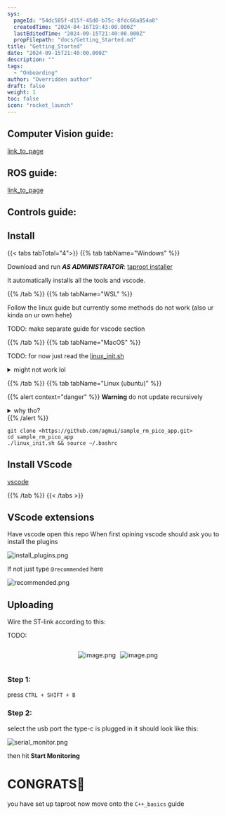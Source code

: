 ```yaml
---
sys:
  pageId: "54dc585f-d15f-45d0-b75c-8fdc66a854a8"
  createdTime: "2024-04-16T19:43:00.000Z"
  lastEditedTime: "2024-09-15T21:40:00.000Z"
  propFilepath: "docs/Getting_Started.md"
title: "Getting_Started"
date: "2024-09-15T21:40:00.000Z"
description: ""
tags:
  - "Onboarding"
author: "Overridden author"
draft: false
weight: 1
toc: false
icon: "rocket_launch"
---
```


## Computer Vision guide:

[link_to_page](86d45bc0-388b-4d26-8848-44f255f73d0e)

## ROS guide:

[link_to_page](3c76c1de-ec8f-46d6-8b0a-294005edc2d5)

## Controls guide:

## Install

{{< tabs tabTotal="4">}}
{{% tab tabName="Windows" %}}

Download and run _**AS ADMINISTRATOR**_: [taproot installer](https://github.com/Thornbots/TeachingFreshies/releases/tag/1.0)

It automatically installs all the tools and vscode.

{{% /tab %}}
{{% tab tabName="WSL" %}}

Follow the linux guide but currently some methods do not work (also ur kinda on ur own hehe)

TODO: make separate guide for vscode section

{{% /tab %}}
{{% tab tabName="MacOS" %}}

TODO: for now just read the [linux_init.sh](https://github.com/agmui/sample_rm_pico_app/blob/main/linux_init.sh)

<details>
<summary>might not work lol</summary>

`brew install libusb pkg-config`

Next install: [vscode](https://code.visualstudio.com/Download)

</details>

{{% /tab %}}
{{% tab tabName="Linux (ubuntu)" %}}

{{% alert context="danger" %}}
**Warning** do not update recursively
<details>
<summary>why tho?</summary>
There are some submodules that may go on for a while (like tinyusb) and I highly
recommend you don't need to get them.
If you want to see what submodules I update just look in `linux_init.sh`
</details>
{{% /alert %}}

```shell
git clone <https://github.com/agmui/sample_rm_pico_app.git>
cd sample_rm_pico_app
./linux_init.sh && source ~/.bashrc
```

## Install VScode

[vscode](https://code.visualstudio.com/Download)

{{% /tab %}}
{{< /tabs >}}

## VScode extensions

Have vscode open this repo
When first opining vscode should ask you to install the plugins

![install_plugins.png](https://prod-files-secure.s3.us-west-2.amazonaws.com/d518164a-d88e-44d1-a4ee-3adb3bd8bce0/89bd30f0-1825-4e77-867b-0a41ce370880/install_plugins.png?X-Amz-Algorithm=AWS4-HMAC-SHA256&X-Amz-Content-Sha256=UNSIGNED-PAYLOAD&X-Amz-Credential=ASIAZI2LB466QLGO7AN6%2F20250213%2Fus-west-2%2Fs3%2Faws4_request&X-Amz-Date=20250213T181018Z&X-Amz-Expires=3600&X-Amz-Security-Token=IQoJb3JpZ2luX2VjEPL%2F%2F%2F%2F%2F%2F%2F%2F%2F%2FwEaCXVzLXdlc3QtMiJHMEUCIQCsH6UZ%2BqOn0HVGkAGvjOA%2Fb%2FTI68ARu6Nl4Upya2N%2BCQIgfOxnf4RM2%2F2PKt7Lu2qqJQ73FcwGORTfVckmM8ZRJrMq%2FwMIGxAAGgw2Mzc0MjMxODM4MDUiDNi%2BmHxBAAYMomgL8ircA5SZb4RH%2FPUzl14vXr8Xb%2FLe18GbMTzG4rc2DdWOO2MG%2BJRtUVt9hnr6NaNBpTllN%2FLcw1HKlG0puYF%2BMrF1a%2FbU7Y2QoApBkf85Fv4JGSh7fGDNE8v7UuMdIvzr2CX%2FaJ2H2War3pDl6kTBdEV7U8WFgTWNqzVUWJBEGFDU8oe87Qe6mpz64EeA4D3r%2FWyi%2B%2BIMJRHKI80WIBniIVg%2FqP7qBMsykAntzUKJu77Km7RrYI5Jo9numMUVZi1Pj0WXUf3VwFJ4B40Cj2sibflex%2Fwy1vLh1yJXJS3wYtm3iaDzkXfd3jqV8l42jhrn8aMfmxiGiRZPdg9%2FtN6lHqq3RQzkzhZpJ7Vqqp72NJV4Cg02WhVPIdHbCcv8uvBXAo%2BIGoIb5sCnb6re2s96KpMJ6upagm48uaFKNwuZ1OGGYUOTA8brBU9XRwTGVQauhvkjk7v3q0s7nrbY8pxhU1c2ZmhbwUbey5vaB5IsYHQ51bk6kPTCKzoVfFIdVPUWuNOz%2FJYxM2AH4PGUINc3xjh5pm58ntP4WkzFrStDmd6Ic33i9C5lb3yAxMk%2BwkCAa5t0rjP9SpAtNIkz8y0YNLepKiST85JbgyWXbzc%2BlIRAbiDEMPTiXWmzlHOnRltuMKHfuL0GOqUB20fjzbI1p1f6dp9vwb4hk4cbAFftAE6ss74%2BCXgxJP1IrZVvfFSFm7yImFqKhESgp2ZsWCzlwhgMo0PcIZt75PbAniA0%2BOkVPITQjozAWkwvFBJwimQ%2BDe9Kwgkl1Olyu1lnLF8GSWF5JIeZ7gm%2F6PYG%2BNis4jPChJQXcDTfVuXUTILEBmo6cY995ccdw9%2BEey%2FdzBvS55zgvYWoM6mvGdXpV8ZC&X-Amz-Signature=2342da9f405a07fe682d1d659056d4bcbc0974d160281a76ca9448679c5e97f0&X-Amz-SignedHeaders=host&x-id=GetObject)

If not just type `@recommended` here  

![recommended.png](https://prod-files-secure.s3.us-west-2.amazonaws.com/d518164a-d88e-44d1-a4ee-3adb3bd8bce0/61e661e9-5d85-4dfc-be0d-8d2097a5e793/recommended.png?X-Amz-Algorithm=AWS4-HMAC-SHA256&X-Amz-Content-Sha256=UNSIGNED-PAYLOAD&X-Amz-Credential=ASIAZI2LB466QLGO7AN6%2F20250213%2Fus-west-2%2Fs3%2Faws4_request&X-Amz-Date=20250213T181018Z&X-Amz-Expires=3600&X-Amz-Security-Token=IQoJb3JpZ2luX2VjEPL%2F%2F%2F%2F%2F%2F%2F%2F%2F%2FwEaCXVzLXdlc3QtMiJHMEUCIQCsH6UZ%2BqOn0HVGkAGvjOA%2Fb%2FTI68ARu6Nl4Upya2N%2BCQIgfOxnf4RM2%2F2PKt7Lu2qqJQ73FcwGORTfVckmM8ZRJrMq%2FwMIGxAAGgw2Mzc0MjMxODM4MDUiDNi%2BmHxBAAYMomgL8ircA5SZb4RH%2FPUzl14vXr8Xb%2FLe18GbMTzG4rc2DdWOO2MG%2BJRtUVt9hnr6NaNBpTllN%2FLcw1HKlG0puYF%2BMrF1a%2FbU7Y2QoApBkf85Fv4JGSh7fGDNE8v7UuMdIvzr2CX%2FaJ2H2War3pDl6kTBdEV7U8WFgTWNqzVUWJBEGFDU8oe87Qe6mpz64EeA4D3r%2FWyi%2B%2BIMJRHKI80WIBniIVg%2FqP7qBMsykAntzUKJu77Km7RrYI5Jo9numMUVZi1Pj0WXUf3VwFJ4B40Cj2sibflex%2Fwy1vLh1yJXJS3wYtm3iaDzkXfd3jqV8l42jhrn8aMfmxiGiRZPdg9%2FtN6lHqq3RQzkzhZpJ7Vqqp72NJV4Cg02WhVPIdHbCcv8uvBXAo%2BIGoIb5sCnb6re2s96KpMJ6upagm48uaFKNwuZ1OGGYUOTA8brBU9XRwTGVQauhvkjk7v3q0s7nrbY8pxhU1c2ZmhbwUbey5vaB5IsYHQ51bk6kPTCKzoVfFIdVPUWuNOz%2FJYxM2AH4PGUINc3xjh5pm58ntP4WkzFrStDmd6Ic33i9C5lb3yAxMk%2BwkCAa5t0rjP9SpAtNIkz8y0YNLepKiST85JbgyWXbzc%2BlIRAbiDEMPTiXWmzlHOnRltuMKHfuL0GOqUB20fjzbI1p1f6dp9vwb4hk4cbAFftAE6ss74%2BCXgxJP1IrZVvfFSFm7yImFqKhESgp2ZsWCzlwhgMo0PcIZt75PbAniA0%2BOkVPITQjozAWkwvFBJwimQ%2BDe9Kwgkl1Olyu1lnLF8GSWF5JIeZ7gm%2F6PYG%2BNis4jPChJQXcDTfVuXUTILEBmo6cY995ccdw9%2BEey%2FdzBvS55zgvYWoM6mvGdXpV8ZC&X-Amz-Signature=0ddda4c9e85ba538323da46d2bdba47c4c4deec0a4c4a8a959e6c1954ccf594a&X-Amz-SignedHeaders=host&x-id=GetObject)

## Uploading

Wire the ST-link according to this:

TODO:

<div style="display: flex;flex-direction: row; column-gap:10px; max-width: 630px;justify-content: center;">
<div>

![image.png](https://prod-files-secure.s3.us-west-2.amazonaws.com/d518164a-d88e-44d1-a4ee-3adb3bd8bce0/210ecb78-1116-4d7b-b9b7-2292f66fa2c2/image.png?X-Amz-Algorithm=AWS4-HMAC-SHA256&X-Amz-Content-Sha256=UNSIGNED-PAYLOAD&X-Amz-Credential=ASIAZI2LB466636EUJTI%2F20250213%2Fus-west-2%2Fs3%2Faws4_request&X-Amz-Date=20250213T181021Z&X-Amz-Expires=3600&X-Amz-Security-Token=IQoJb3JpZ2luX2VjEPL%2F%2F%2F%2F%2F%2F%2F%2F%2F%2FwEaCXVzLXdlc3QtMiJIMEYCIQDaFyPV3deMFEfwueyh3RZMWDOTyKH%2BOOnDvd1VYClopQIhAJo7KK0pqR6eSI9YIPlXEJKU%2Fbrj5V%2FPVZhsrV8pMK6eKv8DCBsQABoMNjM3NDIzMTgzODA1Igxch97rmLDJdBJjQukq3AOdK9uMMuLenzrgFi1MKOD%2FIl0DUU1ldWR3PFq7rnOdLMgHS3cCaLLCq5%2F%2FFPFd10wir%2BhS8YjzG0MA04V%2FoFRBl762S9VC90q3ec7jZyI4yPeFqfzMreV6KPe43hruUFeZJw%2BuR1%2FEbvMrIgkL9Kf3fQhoIyxVupypwq%2BHXyE5OQyoISdgZMxXcOg2uRgQ7%2FkxbMOAi%2FQtggYIbOvn4PoHzlJ0TEvboQc1XCTnercwTY1Y2dXQkdhIUZkx3SWItNrp65yFGQufjuwx8BMDGxNnAPJc%2F34daTcCnS6OjKAmcWHzi4r%2BgXIK1SB2jWbWrNt%2BdefCNk8cgD4HLyB9fDpTO3ppTxKMC063CGfpS5w0Rr2HUdXSI%2FntoGomJCTwPwHWTfJgHsr1K5fpJZiJ%2BHXsx8slr59VABmJm%2F4xyT%2FKwmetKCaUbvjRakvf7NEy92DYQNp%2FDPJZZmcskSPQKKNSgzlOlIJYbHg1oYXPJfqsUzPtmUvHXjQCj87XJKidedPms8UNFOR4dNxPKXVSxBwhly4J4KsyP3VEPXi%2Bi7H%2BxYfaPwlTB%2BYoZ0vKTpYm8SI5KhzLBeKk%2FEATJ1eZw3%2Bjx%2FCkpCgYIt0kVbWKr%2BTwIyPzsuIYuRBIxJNG%2BTDx3ri9BjqkARLMoKOqpy9l0lzDHGD%2FNBAx8KHO3I8I%2BskrkEBCXQZ%2B6%2FSs0X%2B%2BKppJt%2BGeewwwGHnUe4pNtcez8JUwgbGeHtiR0QT%2BADPMTSghpsiN908kb0fGMoKdLjaMVp2lkUX%2FIP5Ibnoa%2Ffe%2F1EqnUfJKJp2xRwvQ6pfO7%2F1XJ66kfjJHNUCgMtYVX11O52nOQPTShoLTBQ01u1fvcuhlm6fybZ6gb4E1&X-Amz-Signature=c04605049e9d21d681062eb1fc70b9a798bbfae4f31d17c6fc31583769e7b40e&X-Amz-SignedHeaders=host&x-id=GetObject)

</div>
<div>

![image.png](https://prod-files-secure.s3.us-west-2.amazonaws.com/d518164a-d88e-44d1-a4ee-3adb3bd8bce0/33a0fd0f-8ca6-4a86-8e09-26e95ded1fff/image.png?X-Amz-Algorithm=AWS4-HMAC-SHA256&X-Amz-Content-Sha256=UNSIGNED-PAYLOAD&X-Amz-Credential=ASIAZI2LB466S7WV3DSF%2F20250213%2Fus-west-2%2Fs3%2Faws4_request&X-Amz-Date=20250213T181021Z&X-Amz-Expires=3600&X-Amz-Security-Token=IQoJb3JpZ2luX2VjEPL%2F%2F%2F%2F%2F%2F%2F%2F%2F%2FwEaCXVzLXdlc3QtMiJGMEQCIEFVok4ojYr4nUUDy%2Bpa9HETTBTMyoS4J1%2BemWECoh27AiBUxJT0svjHk%2FWMmm1CozwnaYR7cuClokzWGPt6h7gjFSr%2FAwgbEAAaDDYzNzQyMzE4MzgwNSIMrEeb7mLMfUprS9W0KtwD%2Bl%2Bwot%2FSf3b7JmWqqpfJgaIq7y16wo8fnffcANQBH6InboFQrJE6UgQbiPeP6JdghbaKnnToeVJspEp%2BPPi5r8lqdM9lR%2FzAStJDGyhdZJD1NytSQ2cdm5m%2Bz0GcAJ0d0Iuz9sPj48q3%2FQt9jP0Cd35paGQAVRCNGVGqBSuvLXqZmOROMhpj3UbxtL9%2FwhiFZJqLwLWod7gThRoC3%2F0EkTiUCqg%2F46mAEB0whWcEP4JhLL704FWPFJJwhhTsyXf9d%2FPDZ9256IjMFocyItd4C6ZhqOMvXLWFIjTFQ%2BEAAFbLZPVW%2BuviCo3GRjMkfIkvT3FUQRhLR6DG8du4%2FJIUlDmG5nA9bZPiMuaRNFsMOVVaaFlTMOOfG95A3FtI1viJgl4uJ81lq67NWaztw2Iocun3jk6RQL0EB%2BAh5ZFA7cmlB8itsf9YfjTteOvt6I5J0uC9dU7QwT%2FQt%2BKJde9V5jr9kp%2BF51WHIDO1%2Bn5eS5CuQc%2FMlZ0LYVi2wx1MbfUEa8Vg4UBfYrcy3hDnQyFUrkoG%2BQQTR2J6wqq%2BeR1fz984%2BWmyfs3oI4SHK3%2FBBd58bfJ5fLxPORjUsD2EkjOZdBhbMFubrTA7JOBpQD6hzM0LoRQmwkLM0iNSwXUwgt%2B4vQY6pgEEndsEu4%2FO5ekQ3b7Oy41ExAzrQTZtZagiIFPGoY3JhP54Awol3b53zGJXKUB8N5oj8TP%2B6TPgtQipgyoHWimytpPBDHeGf2oD1thMBqzUSPl5ZWtd6otV45hxQ9Cqvkf4lCPmRZ8VTdYYeZzpCZTWyLsR0ssnDgfZ61NON7JzLe8s9pOUZlQNoSv8GEGQWLfKqfflW4TjKHLPHyheJUXq91PQRDQK&X-Amz-Signature=903ac008ac39e0f04725e1ebaa5ad6ef9066241ff003cc3bcf3685f85072ec3f&X-Amz-SignedHeaders=host&x-id=GetObject)

</div>
</div>

### Step 1:

press `CTRL + SHIFT + B`

### Step 2:

select the usb port the type-c is plugged in it should look like this:

![serial_monitor.png](https://prod-files-secure.s3.us-west-2.amazonaws.com/d518164a-d88e-44d1-a4ee-3adb3bd8bce0/f03f4774-05d4-4393-b6a0-d5efb6d315ab/serial_monitor.png?X-Amz-Algorithm=AWS4-HMAC-SHA256&X-Amz-Content-Sha256=UNSIGNED-PAYLOAD&X-Amz-Credential=ASIAZI2LB466QLGO7AN6%2F20250213%2Fus-west-2%2Fs3%2Faws4_request&X-Amz-Date=20250213T181018Z&X-Amz-Expires=3600&X-Amz-Security-Token=IQoJb3JpZ2luX2VjEPL%2F%2F%2F%2F%2F%2F%2F%2F%2F%2FwEaCXVzLXdlc3QtMiJHMEUCIQCsH6UZ%2BqOn0HVGkAGvjOA%2Fb%2FTI68ARu6Nl4Upya2N%2BCQIgfOxnf4RM2%2F2PKt7Lu2qqJQ73FcwGORTfVckmM8ZRJrMq%2FwMIGxAAGgw2Mzc0MjMxODM4MDUiDNi%2BmHxBAAYMomgL8ircA5SZb4RH%2FPUzl14vXr8Xb%2FLe18GbMTzG4rc2DdWOO2MG%2BJRtUVt9hnr6NaNBpTllN%2FLcw1HKlG0puYF%2BMrF1a%2FbU7Y2QoApBkf85Fv4JGSh7fGDNE8v7UuMdIvzr2CX%2FaJ2H2War3pDl6kTBdEV7U8WFgTWNqzVUWJBEGFDU8oe87Qe6mpz64EeA4D3r%2FWyi%2B%2BIMJRHKI80WIBniIVg%2FqP7qBMsykAntzUKJu77Km7RrYI5Jo9numMUVZi1Pj0WXUf3VwFJ4B40Cj2sibflex%2Fwy1vLh1yJXJS3wYtm3iaDzkXfd3jqV8l42jhrn8aMfmxiGiRZPdg9%2FtN6lHqq3RQzkzhZpJ7Vqqp72NJV4Cg02WhVPIdHbCcv8uvBXAo%2BIGoIb5sCnb6re2s96KpMJ6upagm48uaFKNwuZ1OGGYUOTA8brBU9XRwTGVQauhvkjk7v3q0s7nrbY8pxhU1c2ZmhbwUbey5vaB5IsYHQ51bk6kPTCKzoVfFIdVPUWuNOz%2FJYxM2AH4PGUINc3xjh5pm58ntP4WkzFrStDmd6Ic33i9C5lb3yAxMk%2BwkCAa5t0rjP9SpAtNIkz8y0YNLepKiST85JbgyWXbzc%2BlIRAbiDEMPTiXWmzlHOnRltuMKHfuL0GOqUB20fjzbI1p1f6dp9vwb4hk4cbAFftAE6ss74%2BCXgxJP1IrZVvfFSFm7yImFqKhESgp2ZsWCzlwhgMo0PcIZt75PbAniA0%2BOkVPITQjozAWkwvFBJwimQ%2BDe9Kwgkl1Olyu1lnLF8GSWF5JIeZ7gm%2F6PYG%2BNis4jPChJQXcDTfVuXUTILEBmo6cY995ccdw9%2BEey%2FdzBvS55zgvYWoM6mvGdXpV8ZC&X-Amz-Signature=f346a764fbc4be4a9eb788dacdade73fa8e220e7a48b5ba95a50548105933f4b&X-Amz-SignedHeaders=host&x-id=GetObject)

then hit **Start Monitoring**

# CONGRATS🎉

you have set up taproot now move onto the `C++_basics` guide
